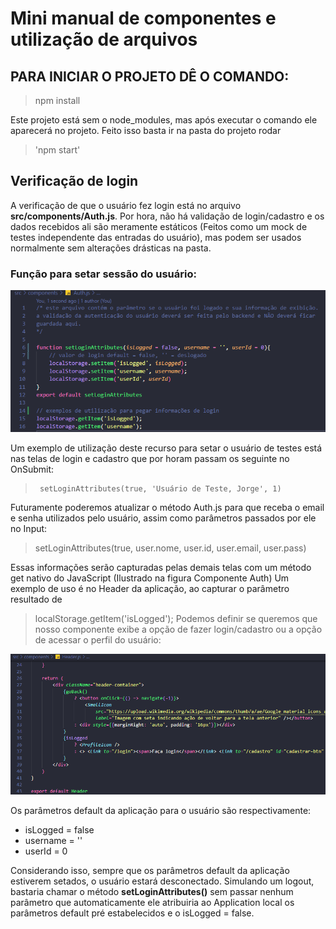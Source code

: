 # Mini manual de componentes e utilização de arquivos
## PARA INICIAR O PROJETO DÊ O COMANDO:
> npm install

Este projeto está sem o node_modules, mas após executar o comando ele aparecerá no projeto.
Feito isso basta ir na pasta do projeto rodar 
> 'npm start'

## Verificação de login
A verificação de que o usuário fez login está no arquivo **src/components/Auth.js**.
Por hora, não há validação de login/cadastro e os dados recebidos ali são meramente estáticos
(Feitos como um mock de testes independente das entradas do usuário), mas podem ser usados normalmente sem alterações drásticas na pasta.

### Função para setar sessão do usuário:
<p align="center">
  <img src="./screenshots/Auth.png" alt="Componente Auth" />
</p>
Um exemplo de utilização deste recurso para setar o usuário de testes está nas telas de login e cadastro
que por horam passam os seguinte no OnSubmit:

>      setLoginAttributes(true, 'Usuário de Teste, Jorge', 1)

Futuramente poderemos atualizar o método Auth.js para que receba o email e senha utilizados pelo usuário, assim como
parâmetros passados por ele no Input:

> setLoginAttributes(true, user.nome, user.id, user.email, user.pass)

Essas informações serão capturadas pelas demais telas com um método get nativo do JavaScript (Ilustrado na figura Componente Auth)
Um exemplo de uso é no Header da aplicação, ao capturar o parâmetro resultado de
> localStorage.getItem('isLogged');
Podemos definir se queremos que nosso componente exibe a opção de fazer login/cadastro ou a opção de acessar o perfil
do usuário:

<p align="center">
  <img src="./screenshots/Header.png" alt="Componente Header" />
</p>

Os parâmetros default da aplicação para o usuário são respectivamente:
* isLogged = false
* username = ''
* userId = 0

Considerando isso, sempre que os parâmetros default da aplicação estiverem setados, o usuário estará desconectado.
Simulando um logout, bastaria chamar o método **setLoginAttributes()** sem passar nenhum parâmetro que automaticamente
ele atribuiria ao Application local os parâmetros default pré estabelecidos e o isLogged = false.